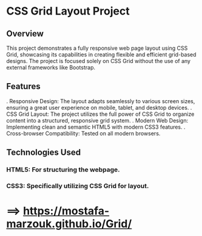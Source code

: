 # CSS Grid Layout Project
## Overview
This project demonstrates a fully responsive web page layout using CSS Grid, showcasing its capabilities in creating flexible and efficient grid-based designs. The project is focused solely on CSS Grid without the use of any external frameworks like Bootstrap.

## Features
. Responsive Design: The layout adapts seamlessly to various screen sizes, ensuring a great user experience on mobile, tablet, and desktop devices.
. CSS Grid Layout: The project utilizes the full power of CSS Grid to organize content into a structured, responsive grid system.
. Modern Web Design: Implementing clean and semantic HTML5 with modern CSS3 features.
. Cross-browser Compatibility: Tested on all modern browsers.
## Technologies Used
### HTML5: For structuring the webpage.
### CSS3: Specifically utilizing CSS Grid for layout.
# ==> https://mostafa-marzouk.github.io/Grid/
